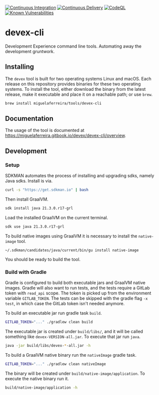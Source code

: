 [![Continuous Integration](https://github.com/miguelaferreira/devex-cli/actions/workflows/development.yml/badge.svg)](https://github.com/miguelaferreira/devex-cli/actions/workflows/development.yml)
[![Continuous Delivery](https://github.com/miguelaferreira/devex-cli/actions/workflows/create-release.yaml/badge.svg)](https://github.com/miguelaferreira/devex-cli/actions/workflows/create-release.yaml)
[![CodeQL](https://github.com/miguelaferreira/devex-cli/actions/workflows/codeql-analysis.yml/badge.svg)](https://github.com/miguelaferreira/devex-cli/actions/workflows/codeql-analysis.yml)
[![Known Vulnerabilities](https://snyk.io/test/github/miguelaferreira/devex-cli/badge.svg)](https://snyk.io/test/github/miguelaferreira/devex-cli)

# devex-cli

Development Experience command line tools. Automating away the development gruntwork.

## Installing

The `devex` tool is built for two operating systems Linux and macOS. Each release on this repository provides
binaries for these two operating systems. To install the tool, either download the binary from the latest release, make
it executable and place it on a reachable path; or use `brew`.

```bash
brew install miguelaferreira/tools/devex-cli
```

## Documentation

The usage of the tool is documented at https://miguelaferreira.gitbook.io/devex/devex-cli/overview.

## Development

### Setup

SDKMAN automates the process of installing and upgrading sdks, namely Java sdks. Install is via.

```bash
curl -s "https://get.sdkman.io" | bash
```

Then install GraalVM.

```bash
sdk install java 21.3.0.r17-grl
```

Load the installed GraalVM on the current terminal.

```bash
sdk use java 21.3.0.r17-grl
```

To build native images using GraalVM it is necessary to install the `native-image` tool.

```
~/.sdkman/candidates/java/current/bin/gu install native-image
```

You should be ready to build the tool.

### Build with Gradle

Gradle is configured to build both executable jars and GraalVM native images. Gradle will also want to run tests, and
the tests require a GitLab token with `read_api` scope. The token is picked up from the environment
variable `GITLAB_TOKEN`. The tests can be skipped with the gradle flag `-x test`, in which case the GitLab token isn't
needed anymore.

To build an executable jar run gradle task `build`.

```bash
GITLAB_TOKEN="..." ./gradlew clean build
```

The executable jar is created under `build/libs/`, and it will be called something like `devex-VERSION-all.jar`.
To execute that jar run `java`.

```bash
java -jar build/libs/devex-*-all.jar -h
```

To build a GraalVM native binary run the `nativeImage` gradle task.

```bash
GITLAB_TOKEN="..." ./gradlew clean nativeImage
```

The binary will be created under `build/native-image/application`. To execute the native binary run it.

```bash
build/native-image/application -h
```
